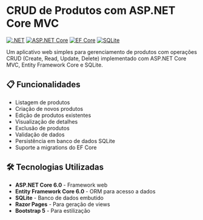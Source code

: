 # CRUD de Produtos com ASP.NET Core MVC

[![.NET](https://img.shields.io/badge/.NET-6.0-purple)](https://dotnet.microsoft.com/)
[![ASP.NET Core](https://img.shields.io/badge/ASP.NET_Core-6.0-blue)](https://dotnet.microsoft.com/apps/aspnet)
[![EF Core](https://img.shields.io/badge/EF_Core-6.0-green)](https://docs.microsoft.com/ef/core/)
[![SQLite](https://img.shields.io/badge/SQLite-3-lightgrey)](https://www.sqlite.org/)

Um aplicativo web simples para gerenciamento de produtos com operações CRUD (Create, Read, Update, Delete) implementado com ASP.NET Core MVC, Entity Framework Core e SQLite.

## 📋 Funcionalidades

- Listagem de produtos
- Criação de novos produtos
- Edição de produtos existentes
- Visualização de detalhes
- Exclusão de produtos
- Validação de dados
- Persistência em banco de dados SQLite
- Suporte a migrations do EF Core

## 🛠️ Tecnologias Utilizadas

- **ASP.NET Core 6.0** - Framework web
- **Entity Framework Core 6.0** - ORM para acesso a dados
- **SQLite** - Banco de dados embutido
- **Razor Pages** - Para geração de views
- **Bootstrap 5** - Para estilização
